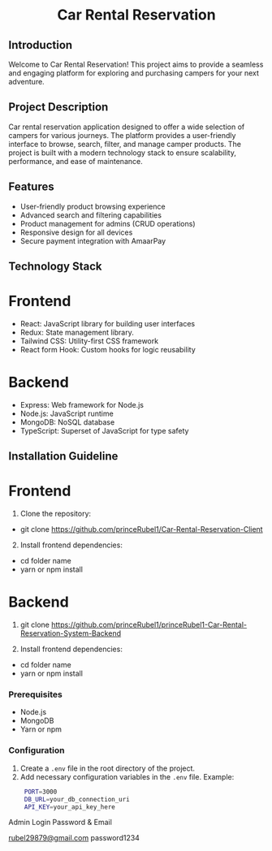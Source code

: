 <div align="center">
  <h1>Car Rental Reservation</h1>
</div>

## Introduction

Welcome to Car Rental Reservation! This project aims to provide a seamless and engaging platform for exploring and purchasing campers for your next adventure.

## Project Description

Car rental reservation application designed to offer a wide selection of campers for various journeys. The platform provides a user-friendly interface to browse, search, filter, and manage camper products. The project is built with a modern technology stack to ensure scalability, performance, and ease of maintenance.

## Features

- User-friendly product browsing experience
- Advanced search and filtering capabilities
- Product management for admins (CRUD operations)
- Responsive design for all devices
- Secure payment integration with AmaarPay

## Technology Stack

# Frontend

- React: JavaScript library for building user interfaces
- Redux: State management library.
- Tailwind CSS: Utility-first CSS framework
- React form Hook: Custom hooks for logic reusability

# Backend

- Express: Web framework for Node.js
- Node.js: JavaScript runtime
- MongoDB: NoSQL database
- TypeScript: Superset of JavaScript for type safety

## Installation Guideline

# Frontend

1. Clone the repository:

- git clone https://github.com/princeRubel1/Car-Rental-Reservation-Client

2. Install frontend dependencies:

- cd folder name
- yarn or npm install

# Backend

1. git clone https://github.com/princeRubel1/princeRubel1-Car-Rental-Reservation-System-Backend

2. Install frontend dependencies:

- cd folder name
- yarn or npm install

### Prerequisites

- Node.js
- MongoDB
- Yarn or npm

### Configuration

1. Create a `.env` file in the root directory of the project.
2. Add necessary configuration variables in the `.env` file.
   Example:
   ```bash
    PORT=3000
    DB_URL=your_db_connection_uri
    API_KEY=your_api_key_here
   ```

Admin Login Password & Email

rubel29879@gmail.com
password1234
